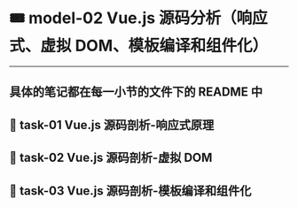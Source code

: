 # &#x1F39F; model-02 Vue.js 源码分析（响应式、虚拟 DOM、模板编译和组件化）
---
  具体的笔记都在每一小节的文件下的 README 中
---

## &#x1F964; task-01 Vue.js 源码剖析-响应式原理

## &#x1F964; task-02 Vue.js 源码剖析-虚拟 DOM

## &#x1F964; task-03 Vue.js 源码剖析-模板编译和组件化
